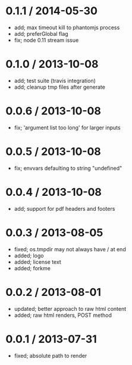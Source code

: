 
0.1.1 / 2014-05-30
==================

 * add; max timeout kill to phantomjs process
 * add; preferGlobal flag
 * fix; node 0.11 stream issue

0.1.0 / 2013-10-08 
==================

 * add; test suite (travis integration)
 * add; cleanup tmp files after generate

0.0.6 / 2013-10-08 
==================

 * fix; 'argument list too long' for larger inputs

0.0.5 / 2013-10-08 
==================

 * fix; envvars defaulting to string "undefined"

0.0.4 / 2013-10-08 
==================

 * add; support for pdf headers and footers

0.0.3 / 2013-08-05 
==================

 * fixed; os.tmpdir may not always have / at end
 * added; logo
 * added; license text
 * added; forkme

0.0.2 / 2013-08-01 
==================

 * updated; better approach to raw html content
 * added; raw html renders, POST method

0.0.1 / 2013-07-31 
==================

 * fixed; absolute path to render
